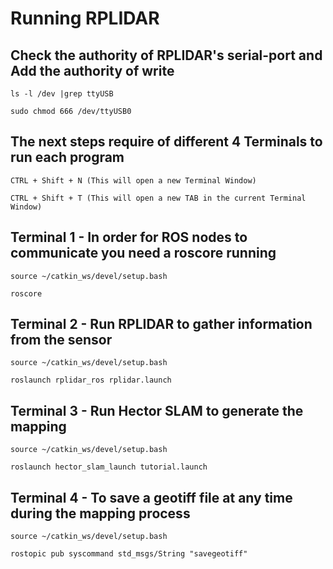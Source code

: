 # Running RPLIDAR 


## Check the authority of RPLIDAR's serial-port and Add the authority of write 

```
ls -l /dev |grep ttyUSB

sudo chmod 666 /dev/ttyUSB0
```


## The next steps require of different 4 Terminals to run each program 

```
CTRL + Shift + N (This will open a new Terminal Window)

CTRL + Shift + T (This will open a new TAB in the current Terminal Window)

```


Terminal 1 - In order for ROS nodes to communicate you need a roscore running 
---------------------------------------------------------------------------------
```
source ~/catkin_ws/devel/setup.bash

roscore
```



Terminal 2 - Run RPLIDAR to gather information from the sensor
---------------------------------------------------------------------------------
```
source ~/catkin_ws/devel/setup.bash

roslaunch rplidar_ros rplidar.launch
```


Terminal 3 - Run Hector SLAM to generate the mapping
---------------------------------------------------------------------------------
```
source ~/catkin_ws/devel/setup.bash

roslaunch hector_slam_launch tutorial.launch

```


Terminal 4 - To save a geotiff file at any time during the mapping process
---------------------------------------------------------------------------------
```
source ~/catkin_ws/devel/setup.bash

rostopic pub syscommand std_msgs/String "savegeotiff"
```
